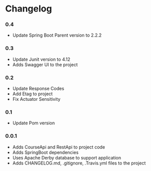 # Changelog

### 0.4

- Update Spring Boot Parent version to 2.2.2

### 0.3

- Update Junit version to 4.12
- Adds Swagger UI to the project

### 0.2

- Update Response Codes
- Add Etag to project
- Fix Actuator Sensitivity

### 0.1

- Update Pom version

### 0.0.1

- Adds CourseApi and RestApi to project code
- Adds SpringBoot dependencies
- Uses Apache Derby database to support application
- Adds CHANGELOG.md, .gitignore, .Travis.yml files to the project
